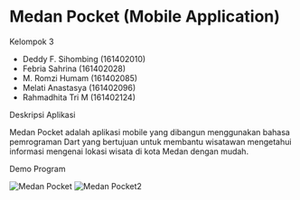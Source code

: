# Medan Pocket (Mobile Application)

Kelompok 3
- Deddy F. Sihombing (161402010)
- Febria Sahrina (161402028)
- M. Romzi Humam (161402085)
- Melati Anastasya (161402096)
- Rahmadhita Tri M (161402124)

Deskripsi Aplikasi

Medan Pocket adalah aplikasi mobile yang dibangun menggunakan bahasa pemrograman Dart yang bertujuan untuk membantu wisatawan mengetahui informasi mengenai lokasi wisata di kota Medan dengan mudah.

Demo Program

![Medan Pocket](https://user-images.githubusercontent.com/59591219/71870628-42202d00-3149-11ea-9ed9-3770ccad7331.gif)
![Medan Pocket2](https://user-images.githubusercontent.com/59591219/71871908-641bae80-314d-11ea-8a43-000d86da3ef0.gif)

